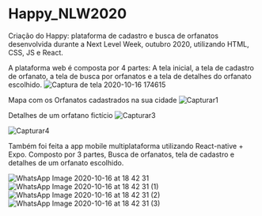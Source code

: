 # Happy_NLW2020
Criação do Happy: plataforma de cadastro e busca de orfanatos desenvolvida durante a Next Level Week, outubro 2020, utilizando HTML, CSS, JS e React.

A plataforma web é composta por 4 partes: A tela inicial, a tela de cadastro de orfanato, a tela de busca por orfanatos e a tela de detalhes do orfanato escolhido.
![Captura de tela 2020-10-16 174615](https://user-images.githubusercontent.com/13524043/96310826-85fc6880-0fde-11eb-9091-a4cf7bdb284e.jpg)


Mapa com os Orfanatos cadastrados na sua cidade
![Capturar1](https://user-images.githubusercontent.com/13524043/96310838-8a288600-0fde-11eb-90e7-069f483d66b5.PNG)


Detalhes de um orfatano fictício
![Capturar3](https://user-images.githubusercontent.com/13524043/96310841-8b59b300-0fde-11eb-8a6b-0c3501a9698d.PNG)


![Capturar4](https://user-images.githubusercontent.com/13524043/96310848-8d237680-0fde-11eb-809d-47a277d0285b.PNG)


Também foi feita a app mobile multiplataforma utilizando React-native + Expo. Composto por 3 partes, Busca de orfanatos, tela de cadastro e detalhes de um orfanato escolhido.

![WhatsApp Image 2020-10-16 at 18 42 31](https://user-images.githubusercontent.com/13524043/96311281-81847f80-0fdf-11eb-9f62-a3ba49d35f0b.jpeg)
![WhatsApp Image 2020-10-16 at 18 42 31 (1)](https://user-images.githubusercontent.com/13524043/96311285-821d1600-0fdf-11eb-825b-631d870a3303.jpeg)
![WhatsApp Image 2020-10-16 at 18 42 31 (2)](https://user-images.githubusercontent.com/13524043/96311286-834e4300-0fdf-11eb-879a-cf456bf35a11.jpeg)
![WhatsApp Image 2020-10-16 at 18 42 31 (3)](https://user-images.githubusercontent.com/13524043/96311290-83e6d980-0fdf-11eb-937b-3c6b5a0d658b.jpeg)
